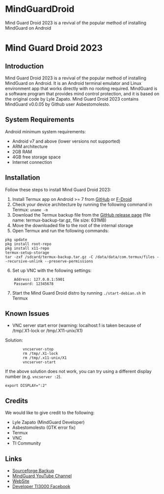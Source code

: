 # MindGuardDroid
Mind Guard Droid 2023 is a revival of the popular method of installing MindGuard on Android
# Mind Guard Droid 2023

## Introduction

Mind Guard Droid 2023 is a revival of the popular method of installing MindGuard on Android. It is an Android terminal emulator and Linux environment app that works directly with no rooting required. MindGuard is a software program that provides mind control protection, and it is based on the original code by Lyle Zapato. Mind Guard Droid 2023 contains MindGuard v0.0.05 by Github user Asbestomolesto.

## System Requirements

Android minimum system requirements:
- Android v7 and above (lower versions not supported)
- ARM architecture
- 2GB RAM
- 4GB free storage space
- Internet connection

## Installation

Follow these steps to install Mind Guard Droid 2023:

1. Install Termux app on Android >= 7 from [GitHub](https://github.com/termux/termux-app) or [F-Droid](https://f-droid.org/en/packages/com.termux/)
2. Check your device architecture by running the following command in Termux: `uname -m`
3. Download the Termux backup file from the [GitHub release page](https://github.com/mindguard-droid-2023/mindguard-android-2023/releases) (file name: termux-backup-tar.gz, file size: 631MB)
4. Move the downloaded file to the root of the internal storage
5. Open Termux and run the following commands:

```
pkg update
pkg install root-repo
pkg install x11-repo
termux-setup-storage
tar -zxf /sdcard/termux-backup.tar.gz -C /data/data/com.termux/files --recursive-unlink --preserve-permissions
```

6. Set up VNC with the following settings: 
```
    Address: 127.0.0.1:5901
    Password: 12345678
```
7. Start the Mind Guard Droid distro by running `./start-debian.sh` in Termux

## Known Issues

- VNC server start error (warning: localhost:1 is taken because of /tmp/.X1-lock or /tmp/.X11-unix/X1)

Solution:
``` 
		vncserver-stop
		rm /tmp/.X1-lock
		rm /tmp/.x11-unix/X1
		vncserver-start
```

If the above solution does not work, you can try using a different display number (e.g. `vncserver :2`).
```
export DISPLAY=":2"
```

## Credits

We would like to give credit to the following:

- Lyle Zapato (MindGuard Developer)
- Asbestomolesto (GTK error fix)
- Termux
- VNC
- TI Community

## Links

- [Sourceforge Backup](https://sourceforge.net/projects/mindguarddroid/)
- [MindGuard YouTube Channel](https://www.youtube.com/@mindguarddroid)
- [WebSite](https://sites.google.com/site/mindguarddroid/)
- [Developer TI3000 Facebook](https://www.facebook.com/teye.threethousand/)
